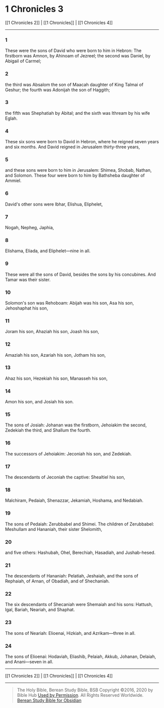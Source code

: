 # 1 Chronicles 3

[[1 Chronicles 2]] | [[1 Chronicles]] | [[1 Chronicles 4]]

---

### 1
These were the sons of David who were born to him in Hebron: The firstborn was Amnon, by Ahinoam of Jezreel; the second was Daniel, by Abigail of Carmel;

### 2
the third was Absalom the son of Maacah daughter of King Talmai of Geshur; the fourth was Adonijah the son of Haggith;

### 3
the fifth was Shephatiah by Abital; and the sixth was Ithream by his wife Eglah.

### 4
These six sons were born to David in Hebron, where he reigned seven years and six months. And David reigned in Jerusalem thirty-three years,

### 5
and these sons were born to him in Jerusalem: Shimea, Shobab, Nathan, and Solomon. These four were born to him by Bathsheba daughter of Ammiel.

### 6
David's other sons were Ibhar, Elishua, Eliphelet,

### 7
Nogah, Nepheg, Japhia,

### 8
Elishama, Eliada, and Eliphelet—nine in all.

### 9
These were all the sons of David, besides the sons by his concubines. And Tamar was their sister.

### 10
Solomon's son was Rehoboam: Abijah was his son, Asa his son, Jehoshaphat his son,

### 11
Joram his son, Ahaziah his son, Joash his son,

### 12
Amaziah his son, Azariah his son, Jotham his son,

### 13
Ahaz his son, Hezekiah his son, Manasseh his son,

### 14
Amon his son, and Josiah his son.

### 15
The sons of Josiah: Johanan was the firstborn, Jehoiakim the second, Zedekiah the third, and Shallum the fourth.

### 16
The successors of Jehoiakim: Jeconiah his son, and Zedekiah.

### 17
The descendants of Jeconiah the captive: Shealtiel his son,

### 18
Malchiram, Pedaiah, Shenazzar, Jekamiah, Hoshama, and Nedabiah.

### 19
The sons of Pedaiah: Zerubbabel and Shimei. The children of Zerubbabel: Meshullam and Hananiah, their sister Shelomith,

### 20
and five others: Hashubah, Ohel, Berechiah, Hasadiah, and Jushab-hesed.

### 21
The descendants of Hananiah: Pelatiah, Jeshaiah, and the sons of Rephaiah, of Arnan, of Obadiah, and of Shechaniah.

### 22
The six descendants of Shecaniah were Shemaiah and his sons: Hattush, Igal, Bariah, Neariah, and Shaphat.

### 23
The sons of Neariah: Elioenai, Hizkiah, and Azrikam—three in all.

### 24
The sons of Elioenai: Hodaviah, Eliashib, Pelaiah, Akkub, Johanan, Delaiah, and Anani—seven in all.

---

[[1 Chronicles 2]] | [[1 Chronicles]] | [[1 Chronicles 4]]

---

> The Holy Bible, Berean Study Bible, BSB
> Copyright &copy;2016, 2020 by Bible Hub
> [Used by Permission](https://berean.bible/terms.htm). All Rights Reserved Worldwide.
> [Berean Study Bible for Obsidian](https://github.com/gapmiss/berean-study-bible-for-obsidian)</small>

